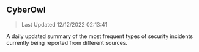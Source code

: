 ## CyberOwl 
> Last Updated 12/12/2022 02:13:41 


A daily updated summary of the most frequent types of security incidents currently being reported from different sources.

